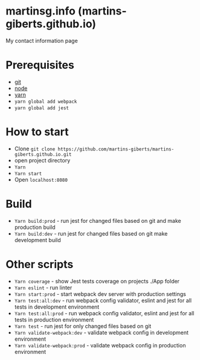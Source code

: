 # martinsg.info (martins-giberts.github.io)
My contact information page

# Prerequisites
- [git](https://git-scm.com/)
- [node](https://nodejs.org/en/)
- [yarn](https://yarnpkg.com/lang/en/)
- `yarn global add webpack`
- `yarn global add jest`

# How to start
- Clone `git clone https://github.com/martins-giberts/martins-giberts.github.io.git`
- open project directory
- `Yarn`
- `Yarn start`
- Open `localhost:8080`

# Build
- `Yarn build:prod` - run jest for changed files based on git and make production build
- `Yarn build:dev` - run jest for changed files based on git make development build

# Other scripts
- `Yarn coverage` - show Jest tests coverage on projects ./App folder
- `Yarn eslint` - run linter
- `Yarn start:prod` - start webpack dev server with production settings
- `Yarn test:all:dev` - run webpack config validator, eslint and jest for all tests in development environment
- `Yarn test:all:prod` - run webpack config validator, eslint and jest for all tests in production environment
- `Yarn test` - run jest for only changed files based on git
- `Yarn validate-webpack:dev` - validate webpack config in development environment
- `Yarn validate-webpack:prod` - validate webpack config in production environment
